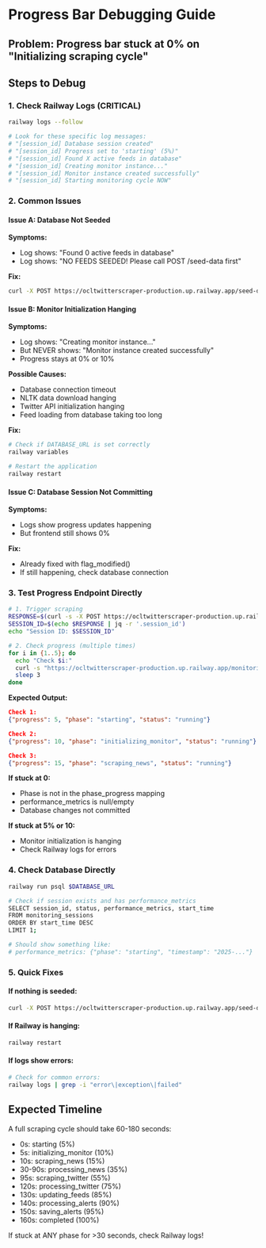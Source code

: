 # Progress Bar Debugging Guide

## Problem: Progress bar stuck at 0% on "Initializing scraping cycle"

## Steps to Debug

### 1. Check Railway Logs (CRITICAL)
```bash
railway logs --follow

# Look for these specific log messages:
# "[session_id] Database session created"
# "[session_id] Progress set to 'starting' (5%)"
# "[session_id] Found X active feeds in database"
# "[session_id] Creating monitor instance..."
# "[session_id] Monitor instance created successfully"
# "[session_id] Starting monitoring cycle NOW"
```

### 2. Common Issues

#### Issue A: Database Not Seeded
**Symptoms:**
- Log shows: "Found 0 active feeds in database"
- Log shows: "NO FEEDS SEEDED! Please call POST /seed-data first"

**Fix:**
```bash
curl -X POST https://ocltwitterscraper-production.up.railway.app/seed-data
```

#### Issue B: Monitor Initialization Hanging
**Symptoms:**
- Log shows: "Creating monitor instance..."
- But NEVER shows: "Monitor instance created successfully"
- Progress stays at 0% or 10%

**Possible Causes:**
- Database connection timeout
- NLTK data download hanging
- Twitter API initialization hanging
- Feed loading from database taking too long

**Fix:**
```bash
# Check if DATABASE_URL is set correctly
railway variables

# Restart the application
railway restart
```

#### Issue C: Database Session Not Committing
**Symptoms:**
- Logs show progress updates happening
- But frontend still shows 0%

**Fix:**
- Already fixed with flag_modified()
- If still happening, check database connection

### 3. Test Progress Endpoint Directly

```bash
# 1. Trigger scraping
RESPONSE=$(curl -s -X POST https://ocltwitterscraper-production.up.railway.app/monitoring/trigger)
SESSION_ID=$(echo $RESPONSE | jq -r '.session_id')
echo "Session ID: $SESSION_ID"

# 2. Check progress (multiple times)
for i in {1..5}; do
  echo "Check $i:"
  curl -s "https://ocltwitterscraper-production.up.railway.app/monitoring/session/$SESSION_ID/progress" | jq '{progress: .progress_percentage, phase: .current_phase, status: .status}'
  sleep 3
done
```

**Expected Output:**
```json
Check 1:
{"progress": 5, "phase": "starting", "status": "running"}

Check 2:
{"progress": 10, "phase": "initializing_monitor", "status": "running"}

Check 3:
{"progress": 15, "phase": "scraping_news", "status": "running"}
```

**If stuck at 0:**
- Phase is not in the phase_progress mapping
- performance_metrics is null/empty
- Database changes not committed

**If stuck at 5% or 10:**
- Monitor initialization is hanging
- Check Railway logs for errors

### 4. Check Database Directly

```bash
railway run psql $DATABASE_URL

# Check if session exists and has performance_metrics
SELECT session_id, status, performance_metrics, start_time 
FROM monitoring_sessions 
ORDER BY start_time DESC 
LIMIT 1;

# Should show something like:
# performance_metrics: {"phase": "starting", "timestamp": "2025-..."}
```

### 5. Quick Fixes

#### If nothing is seeded:
```bash
curl -X POST https://ocltwitterscraper-production.up.railway.app/seed-data
```

#### If Railway is hanging:
```bash
railway restart
```

#### If logs show errors:
```bash
# Check for common errors:
railway logs | grep -i "error\|exception\|failed"
```

## Expected Timeline

A full scraping cycle should take 60-180 seconds:
- 0s: starting (5%)
- 5s: initializing_monitor (10%)
- 10s: scraping_news (15%)
- 30-90s: processing_news (35%)
- 95s: scraping_twitter (55%)
- 120s: processing_twitter (75%)
- 130s: updating_feeds (85%)
- 140s: processing_alerts (90%)
- 150s: saving_alerts (95%)
- 160s: completed (100%)

If stuck at ANY phase for >30 seconds, check Railway logs!
